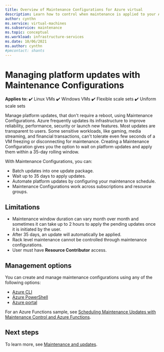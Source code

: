 ```yaml
---
title: Overview of Maintenance Configurations for Azure virtual 
description: Learn how to control when maintenance is applied to your Azure VMs using Maintenance Control.
author: cynthn
ms.service: virtual-machines
ms.subservice: maintenance
ms.topic: conceptual
ms.workload: infrastructure-services
ms.date: 10/06/2021
ms.author: cynthn
#pmcontact: shants
---
```


# Managing platform updates with Maintenance Configurations

**Applies to:** :heavy_check_mark: Linux VMs :heavy_check_mark: Windows VMs :heavy_check_mark: Flexible scale sets :heavy_check_mark: Uniform scale sets

Manage platform updates, that don't require a reboot, using Maintenance Configurations. Azure frequently updates its infrastructure to improve reliability, performance, security or launch new features. Most updates are transparent to users. Some sensitive workloads, like gaming, media streaming, and financial transactions, can't tolerate even few seconds of a VM freezing or disconnecting for maintenance. Creating a Maintenance Configuration gives you the option to wait on platform updates and apply them within a 35-day rolling window. 


With Maintenance Configurations, you can:
- Batch updates into one update package.
- Wait up to 35 days to apply updates. 
- Automate platform updates by configuring your maintenance schedule.
- Maintenance Configurations work across subscriptions and resource groups. 

## Limitations

- Maintenance window duration can vary month over month and sometimes it can take up to 2 hours to apply the pending updates once it is initiated by the user.  
- After 35 days, an update will automatically be applied.
- Rack level maintenance cannot be controlled through maintenance configurations.
- User must have **Resource Contributor** access.

## Management options

You can create and manage maintenance configurations using any of the following options:

- [Azure CLI](maintenance-control-cli.md)
- [Azure PowerShell](maintenance-control-powershell.md)
- [Azure portal](maintenance-control-portal.md)

For an Azure Functions sample, see [Scheduling Maintenance Updates with Maintenance Control and Azure Functions](https://github.com/Azure/azure-docs-powershell-samples/tree/master/maintenance-auto-scheduler).

## Next steps

To learn more, see [Maintenance and updates](maintenance-and-updates.md).
